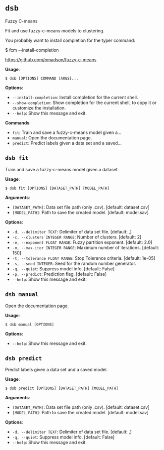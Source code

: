 # `dsb`

Fuzzy C-means

Fit and use fuzzy-c-means models to clustering.

You probably want to install completion for the typer command:

$ fcm --install-completion

https://github.com/omadson/fuzzy-c-means

**Usage**:

```console
$ dsb [OPTIONS] COMMAND [ARGS]...
```

**Options**:

* `--install-completion`: Install completion for the current shell.
* `--show-completion`: Show completion for the current shell, to copy it or customize the installation.
* `--help`: Show this message and exit.

**Commands**:

* `fit`: Train and save a fuzzy-c-means model given a...
* `manual`: Open the documentation page.
* `predict`: Predict labels given a data set and a saved...

## `dsb fit`

Train and save a fuzzy-c-means model given a dataset.

**Usage**:

```console
$ dsb fit [OPTIONS] [DATASET_PATH] [MODEL_PATH]
```

**Arguments**:

* `[DATASET_PATH]`: Data set file path (only .csv).  [default: dataset.csv]
* `[MODEL_PATH]`: Path to save the created model.  [default: model.sav]

**Options**:

* `-d, --delimiter TEXT`: Delimiter of data set file.  [default: ,]
* `-c, --clusters INTEGER RANGE`: Number of clusters.  [default: 2]
* `-e, --exponent FLOAT RANGE`: Fuzzy partition exponent.  [default: 2.0]
* `-m, --max-iter INTEGER RANGE`: Maximum number of iterations.  [default: 150]
* `-t, --tolerance FLOAT RANGE`: Stop Tolerance criteria.  [default: 1e-05]
* `-s, --seed INTEGER`: Seed for the random number generator.
* `-q, --quiet`: Suppress model info.  [default: False]
* `-p, --predict`: Prediction flag.  [default: False]
* `--help`: Show this message and exit.

## `dsb manual`

Open the documentation page.

**Usage**:

```console
$ dsb manual [OPTIONS]
```

**Options**:

* `--help`: Show this message and exit.

## `dsb predict`

Predict labels given a data set and a saved model.

**Usage**:

```console
$ dsb predict [OPTIONS] [DATASET_PATH] [MODEL_PATH]
```

**Arguments**:

* `[DATASET_PATH]`: Data set file path (only .csv).  [default: dataset.csv]
* `[MODEL_PATH]`: Path to save the created model.  [default: model.sav]

**Options**:

* `-d, --delimiter TEXT`: Delimiter of data set file.  [default: ,]
* `-q, --quiet`: Suppress model info.  [default: False]
* `--help`: Show this message and exit.
